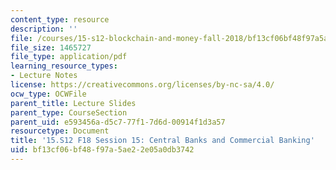 ```yaml
---
content_type: resource
description: ''
file: /courses/15-s12-blockchain-and-money-fall-2018/bf13cf06bf48f97a5ae22e05a0db3742_MIT15_S12F18_ses15.pdf
file_size: 1465727
file_type: application/pdf
learning_resource_types:
- Lecture Notes
license: https://creativecommons.org/licenses/by-nc-sa/4.0/
ocw_type: OCWFile
parent_title: Lecture Slides
parent_type: CourseSection
parent_uid: e593456a-d5c7-77f1-7d6d-00914f1d3a57
resourcetype: Document
title: '15.S12 F18 Session 15: Central Banks and Commercial Banking'
uid: bf13cf06-bf48-f97a-5ae2-2e05a0db3742
---
```

